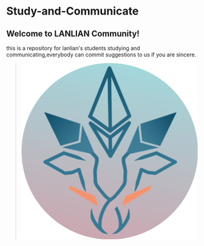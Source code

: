 # Study-and-Communicate
## Welcome to LANLIAN Community!



this is a repository for lanlian's students studying and communicating,everybody can commit suggestions to us if you are  sincere.




> ![](./lanlian-pics/logo.png)
